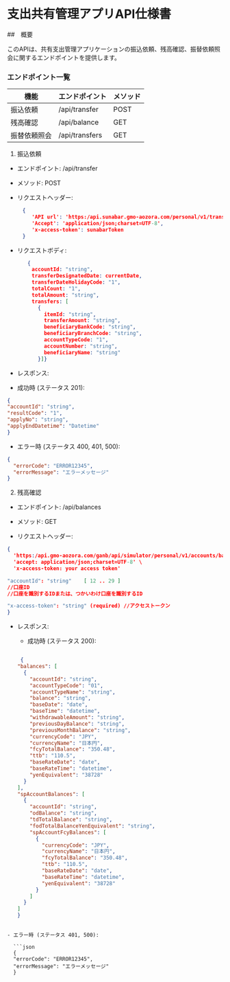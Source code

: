 # 支出共有管理アプリAPI仕様書

##　概要

このAPIは、共有支出管理アプリケーションの振込依頼、残高確認、振替依頼照会に関するエンドポイントを提供します。

### エンドポイント一覧
機能  |	エンドポイント|	メソッド|
-----|-------------|--------|
振込依頼|/api/transfer|	POST|
残高確認|/api/balance|GET|
振替依頼照会|/api/transfers	|GET|

1. 振込依頼
- エンドポイント: /api/transfer

- メソッド: POST

- リクエストヘッダー:
```json
     {
        'API url': 'https:/api.sunabar.gmo-aozora.com/personal/v1/transfer/request',
        'Accept': 'application/json;charset=UTF-8',
        'x-access-token': sunabarToken
     }
```


- リクエストボディ:
```json
　　　　{
        accountId: "string",
        transferDesignatedDate: currentDate,
        transferDateHolidayCode: "1",
        totalCount: "1",
        totalAmount: "string",
        transfers: [
          {
            itemId: "string",
            transferAmount: "string",
            beneficiaryBankCode: "string",
            beneficiaryBranchCode: "string",
            accountTypeCode: "1",
            accountNumber: "string",
            beneficiaryName: "string"
          }]}
```
- レスポンス:

- 成功時 (ステータス 201):
```json
{
"accountId": "string",
"resultCode": "1",
"applyNo": "string",
"applyEndDatetime": "Datetime"
}
```
- エラー時 (ステータス 400, 401, 500):
```json
{
  "errorCode": "ERROR12345",
  "errorMessage": "エラーメッセージ"
}
```
2. 残高確認
- エンドポイント: /api/balances

- メソッド: GET

- リクエストヘッダー:
```json
{
  'https:/api.gmo-aozora.com/ganb/api/simulator/personal/v1/accounts/balances?accountId=' \
  'accept: application/json;charset=UTF-8' \
  'x-access-token: your access token'

"accountId": "string"	 [ 12 .. 29 ] 
//口座ID
//口座を識別するIDまたは、つかいわけ口座を識別するID

"x-access-token": "string" (required) //アクセストークン
}
```


- レスポンス:

  - 成功時 (ステータス 200):
  ```json

   {
  "balances": [
    {
      "accountId": "string",
      "accountTypeCode": "01",
      "accountTypeName": "string",
      "balance": "string",
      "baseDate": "date",
      "baseTime": "datetime",
      "withdrawableAmount": "string",
      "previousDayBalance": "string",
      "previousMonthBalance": "string",
      "currencyCode": "JPY",
      "currencyName": "日本円",
      "fcyTotalBalance": "350.48",
      "ttb": "110.5",
      "baseRateDate": "date",
      "baseRateTime": "datetime",
      "yenEquivalent": "38728"
    }
  ],
  "spAccountBalances": [
    {
      "accountId": "string",
      "odBalance": "string",
      "tdTotalBalance": "string",
      "fodTotalBalanceYenEquivalent": "string",
      "spAccountFcyBalances": [
        {
          "currencyCode": "JPY",
          "currencyName": "日本円",
          "fcyTotalBalance": "350.48",
          "ttb": "110.5",
          "baseRateDate": "date",
          "baseRateTime": "datetime",
          "yenEquivalent": "38728"
        }
      ]
    }
  ]
  }
```    

- エラー時 (ステータス 401, 500):  

  ```json
  {
  "errorCode": "ERROR12345",
  "errorMessage": "エラーメッセージ"
  }

  ```